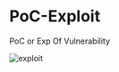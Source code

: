 # PoC-Exploit

PoC or Exp Of Vulnerability

![exploit](https://github.com/re4lity/PoC-Exploit/blob/master/exploit.gif)
